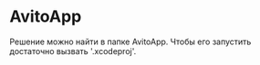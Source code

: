# AvitoApp
Решение можно найти в папке AvitoApp. Чтобы его запустить достаточно вызвать '.xcodeproj'.
